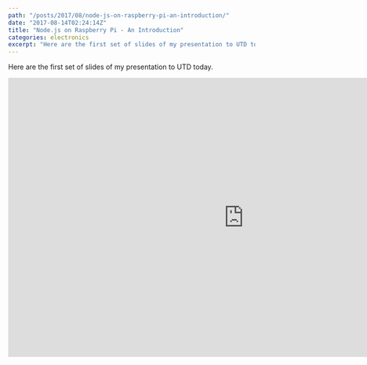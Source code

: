 ```yaml
---
path: "/posts/2017/08/node-js-on-raspberry-pi-an-introduction/"
date: "2017-08-14T02:24:14Z"
title: "Node.js on Raspberry Pi - An Introduction"
categories: electronics
excerpt: "Here are the first set of slides of my presentation to UTD today."
---
```


Here are the first set of slides of my presentation to UTD today.

<iframe src="https://docs.google.com/presentation/d/e/2PACX-1vQ0hElhrdZjdHrHDQ1otWXL_D1Tz0uJWiyz3QtnjDKMbplybfbFzim6hm_gnak6ZH3ccKzB44Q2DiG-/embed?start=false&loop=false&delayms=3000" frameborder="0" width="960" height="569" allowfullscreen="true" mozallowfullscreen="true" webkitallowfullscreen="true">unwanted</iframe>